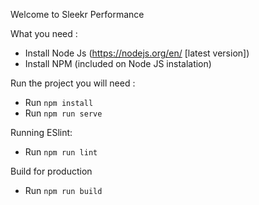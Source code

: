 Welcome to Sleekr Performance

What you need :

* Install Node Js (https://nodejs.org/en/ [latest version])
* Install NPM (included on Node JS instalation)

Run the project you will need : 

* Run `npm install`
* Run `npm run serve`


Running ESlint:

* Run `npm run lint`

Build for production

* Run `npm run build` 